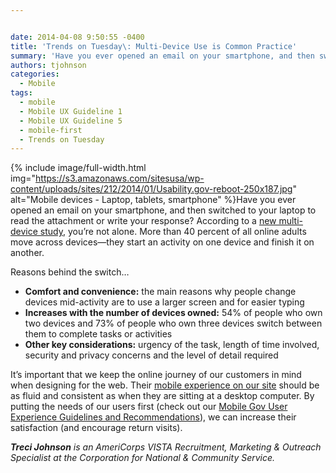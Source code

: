 ```yaml
---


date: 2014-04-08 9:50:55 -0400
title: 'Trends on Tuesday\: Multi-Device Use is Common Practice'
summary: 'Have you ever opened an email on your smartphone, and then switched to your laptop to read the attachment or write your response? According to a new multi-device study, you&rsquo;re not alone. More than 40 percent of all online adults move across devices&mdash;they start an activity on'
authors: tjohnson
categories:
  - Mobile
tags:
  - mobile
  - Mobile UX Guideline 1
  - Mobile UX Guideline 5
  - mobile-first
  - Trends on Tuesday
---
```



{% include image/full-width.html img="https://s3.amazonaws.com/sitesusa/wp-content/uploads/sites/212/2014/01/Usability.gov-reboot-250x187.jpg" alt="Mobile devices - Laptop, tablets, smartphone" %}Have you ever opened an email on your smartphone, and then switched to your laptop to read the attachment or write your response? According to a [new multi-device study](https://econsultancy.com/blog/64464-more-than-40-of-online-adults-are-multi-device-users-stats), you’re not alone. More than 40 percent of all online adults move across devices—they start an activity on one device and finish it on another.

Reasons behind the switch…

  * **Comfort and convenience:** the main reasons why people change devices mid-activity are to use a larger screen and for easier typing
  * **Increases with the number of devices owned:** 54% of people who own two devices and 73% of people who own three devices switch between them to complete tasks or activities
  * **Other key considerations:** urgency of the task, length of time involved, security and privacy concerns and the level of detail required

It’s important that we keep the online journey of our customers in mind when designing for the web. Their [mobile experience on our site](https://www.WHATEVER/2013/09/30/mobile-first/) should be as fluid and consistent as when they are sitting at a desktop computer.  By putting the needs of our users first (check out our [Mobile Gov User Experience Guidelines and Recommendations](https://www.WHATEVER/resources/mobile-user-experience-guidelines-and-recommendations/ "Mobile User Experience Guidelines and Recommendations")), we can increase their satisfaction (and encourage return visits).

_**Treci Johnson** is an AmeriCorps VISTA Recruitment, Marketing & Outreach Specialist at the_ _Corporation for National & Community Service._